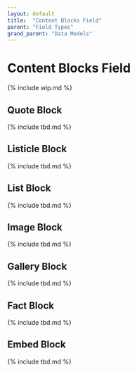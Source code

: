 ```yaml
---
layout: default
title:  "Content Blocks Field"
parent: "Field Types"
grand_parent: "Data Models"
---
```


# Content Blocks Field

{% include wip.md %}

## Quote Block

{% include tbd.md %}

## Listicle Block

{% include tbd.md %}

## List Block

{% include tbd.md %}

## Image Block

{% include tbd.md %}

## Gallery Block

{% include tbd.md %}

## Fact Block

{% include tbd.md %}

## Embed Block

{% include tbd.md %}

